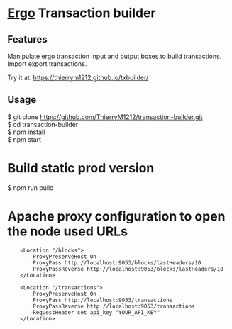 # [Ergo](https://ergoplatform.org/) Transaction builder

## Features
Manipulate ergo transaction input and output boxes to build transactions.<br/>
Import export transactions.<br/>

Try it at: https://thierrym1212.github.io/txbuilder/

## Usage
$ git clone https://github.com/ThierryM1212/transaction-builder.git<br/>
$ cd transaction-builder<br/>
$ npm install<br/>
$ npm start<br/>

# Build static prod version
$ npm run build

# Apache proxy configuration to open the node used URLs
```
    <Location "/blocks">
        ProxyPreserveHost On
        ProxyPass http://localhost:9053/blocks/lastHeaders/10
        ProxyPassReverse http://localhost:9053/blocks/lastHeaders/10
    </Location>

    <Location "/transactions">
        ProxyPreserveHost On
        ProxyPass http://localhost:9053/transactions
        ProxyPassReverse http://localhost:9053/transactions
        RequestHeader set api_key "YOUR_API_KEY"
    </Location>

```
